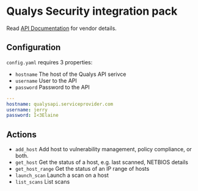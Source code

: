 # Qualys Security integration pack

Read [API Documentation](https://www.qualys.com/docs/qualys-api-v2-user-guide.pdf) for vendor details.

## Configuration

`config.yaml` requires 3 properties:
* `hostname` The host of the Qualys API serivce
* `username` User to the API
* `password` Password to the API

```yaml
---
hostname: qualysapi.serviceprovider.com
username: jerry
password: I<3Elaine
```

## Actions

* `add_host` Add host to vulnerability management, policy compliance, or both.
* `get_host` Get the status of a host, e.g. last scanned, NETBIOS details
* `get_host_range` Get the status of an IP range of hosts
* `launch_scan` Launch a scan on a host
* `list_scans` List scans